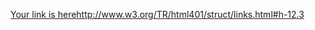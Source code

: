 [Your link is here](https://github.com/satyanshg42/dsa-group-project/blob/main/Proposal.docx?raw=true)<http://www.w3.org/TR/html401/struct/links.html#h-12.3>
